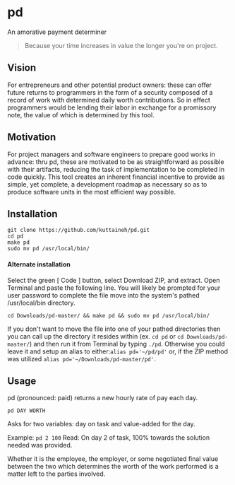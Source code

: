 # pd
An amorative payment determiner
>Because your time increases in value the longer you're on project.

## Vision
For entrepreneurs and other potential product owners: these can offer future returns to programmers in the form of a security composed of a record of work with determined daily worth contributions. So in effect programmers would be lending their labor in exchange for a promissory note, the value of which is determined by this tool.

## Motivation
For project managers and software engineers to prepare good works in advance: thru pd, these are motivated to be as straightforward as possible with their artifacts, reducing the task of implementation to be completed in code quickly. This tool creates an inherent financial incentive to provide as simple, yet complete, a development roadmap as necessary so as to produce software units in the most efficient way possible. 

## Installation
```
git clone https://github.com/kuttaineh/pd.git
cd pd
make pd
sudo mv pd /usr/local/bin/
```

#### Alternate installation
Select the green [ Code ] button, select Download ZIP, and extract.
Open Terminal and paste the following line. You will likely be prompted for your user password to complete the file move into the system's pathed /usr/local/bin directory.
```
cd Downloads/pd-master/ && make pd && sudo mv pd /usr/local/bin/
```
If you don't want to move the file into one of your pathed directories then you can call up the directory it resides within (ex. ```cd pd``` or ```cd Downloads/pd-master/```) and then run it from Terminal by typing ```./pd```. Otherwise you could leave it and setup an alias to either:```alias pd='~/pd/pd'``` or, if the ZIP method was utilized ```alias pd='~/Downloads/pd-master/pd'```.

## Usage
pd (pronounced: paid) returns a new hourly rate of pay each day.
```
pd DAY WORTH
```
Asks for two variables: day on task and value-added for the day.

Example: `pd 2 100`
Read: On day 2 of task, 100% towards the solution needed was provided.

Whether it is the employee, the employer, or some negotiated final value between the two which determines the worth of the work performed is a matter left to the parties involved.
